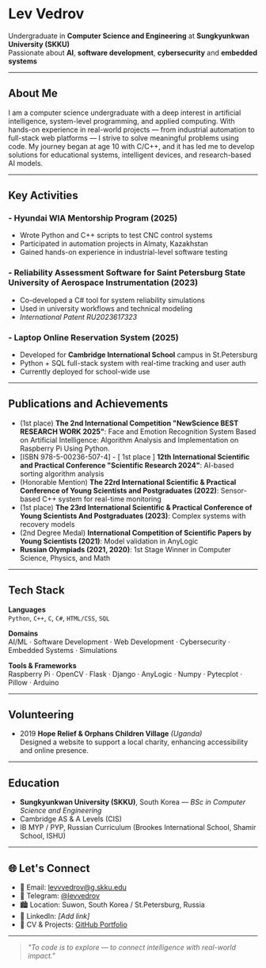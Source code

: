 # Lev Vedrov

Undergraduate in **Computer Science and Engineering** at **Sungkyunkwan University (SKKU)**  
Passionate about **AI**, **software development**, **cybersecurity** and **embedded systems**

---

## About Me

I am a computer science undergraduate with a deep interest in artificial intelligence, system-level programming, and applied computing. With hands-on experience in real-world projects — from industrial automation to full-stack web platforms — I strive to solve meaningful problems using code. My journey began at age 10 with C/C++, and it has led me to develop solutions for educational systems, intelligent devices, and research-based AI models.

---

## Key Activities

### - Hyundai WIA Mentorship Program (2025)
- Wrote Python and C++ scripts to test CNC control systems
- Participated in automation projects in Almaty, Kazakhstan
- Gained hands-on experience in industrial-level software testing

### - Reliability Assessment Software for **Saint Petersburg State University of Aerospace Instrumentation** (2023)
- Co-developed a C# tool for system reliability simulations
- Used in university workflows and technical modeling
- *International Patent RU2023617323*


### - Laptop Online Reservation System (2025)
- Developed for **Cambridge International School** campus in St.Petersburg
- Python + SQL full-stack system with real-time tracking and user auth
- Currently deployed for school-wide use

---

## Publications and Achievements

- (1st place) **The 2nd International Competition
"NewScience BEST RESEARCH WORK 2025"**: Face and Emotion Recognition System Based on Artificial Intelligence: Algorithm
Analysis and Implementation on Raspberry Pi Using Python.
- [ISBN 978-5-00236-507-4] - [ 1st place ] **12th International Scientific and Practical
Conference "Scientific Research 2024"**: AI-based sorting algorithm analysis 
- (Honorable Mention) **The 22rd International Scientific & Practical
Conference of Young Scientists and Postgraduates (2022)**: Sensor-based C++ system for real-time monitoring
- (1st place) **The 23rd International Scientific & Practical
Conference of Young Scientists And Postgraduates (2023)**: Complex systems with recovery models
- (2nd Degree Medal) **International Competition of Scientific Papers by
Young Scientists (2021)**: Model validation in AnyLogic
- **Russian Olympiads (2021, 2020)**: 1st Stage Winner in Computer Science, Physics, and Math

---

## Tech Stack

**Languages**  
`Python`, `C++`, `C`, `C#`, `HTML/CSS`, `SQL`

**Domains**  
AI/ML · Software Development · Web Development · Cybersecurity · Embedded Systems · Simulations

**Tools & Frameworks**  
 Raspberry Pi · OpenCV · Flask · Django · AnyLogic · Numpy · Pytecplot · Pillow · Arduino 

---

## Volunteering

- 2019 **Hope Relief & Orphans Children Village** *(Uganda)*  
  Designed a website to support a local charity, enhancing accessibility and online presence.
---

## Education

- **Sungkyunkwan University (SKKU)**, South Korea — *BSc in Computer Science and Engineering*
- Cambridge AS & A Levels (CIS)  
- IB MYP / PYP, Russian Curriculum (Brookes International School, Shamir School, ISHU)

---

## 🌐 Let's Connect

- 📧 Email: [levvvedrov@g.skku.edu](mailto:levvvedrov@g.skku.edu)  
- 💬 Telegram: [@levvedrov](https://t.me/levvedrov)  
- 🏙️ Location: Suwon, South Korea / St.Petersburg, Russia  
- 🔗 LinkedIn: *[Add link]*  
- 📂 CV & Projects: [GitHub Portfolio](https://github.com/LevVedrov)

---

> *"To code is to explore — to connect intelligence with real-world impact."*

